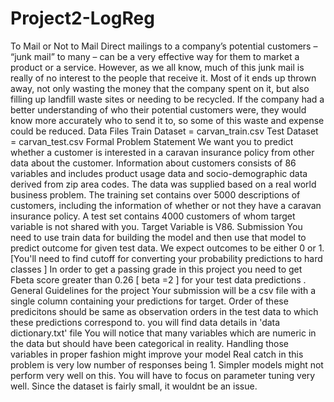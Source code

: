 # Project2-LogReg
To Mail or Not to Mail
Direct mailings to a company’s potential customers – “junk mail” to many – can be a very effective
way for them to market a product or a service. However, as we all know, much of this junk mail is
really of no interest to the people that receive it. Most of it ends up thrown away, not only wasting
the money that the company spent on it, but also filling up landfill waste sites or needing to be
recycled.
If the company had a better understanding of who their potential customers were, they would
know more accurately who to send it to, so some of this waste and expense could be reduced.
Data Files
Train Dataset = carvan_train.csv
Test Dataset = carvan_test.csv
Formal Problem Statement
We want you to predict whether a customer is interested in a caravan insurance policy from other
data about the customer. Information about customers consists of 86 variables and includes
product usage data and socio-demographic data derived from zip area codes. The data was
supplied based on a real world business problem. The training set contains over 5000
descriptions of customers, including the information of whether or not they have a caravan
insurance policy. A test set contains 4000 customers of whom target variable is not shared with
you.
Target Variable is V86.
Submission
You need to use train data for building the model and then use that model to predict outcome for
given test data. We expect outcomes to be either 0 or 1. [You'll need to find cutoff for converting
your probability predictions to hard classes ]
In order to get a passing grade in this project you need to get Fbeta score greater than 0.26 [ beta
=2 ] for your test data predictions .
General Guidelines for the project
Your submission will be a csv file with a single column containing your predictions for target.
Order of these predicitons should be same as observation orders in the test data to which
these predictions correspond to.
you will find data details in 'data dictionary.txt' file
You will notice that many variables which are numeric in the data but should have been
categorical in reality. Handling those variables in proper fashion might improve your model
Real catch in this problem is very low number of responses being 1. Simpler models might
not perform very well on this. You will have to focus on parameter tuning very well. Since the
dataset is fairly small, it wouldnt be an issue.
